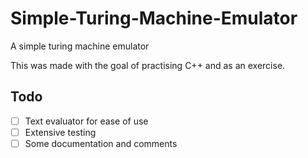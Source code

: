 # Simple-Turing-Machine-Emulator
A simple turing machine emulator

This was made with the goal of practising C++ and as an exercise.

## Todo 
- [ ] Text evaluator for ease of use
- [ ] Extensive testing
- [ ] Some documentation and comments
